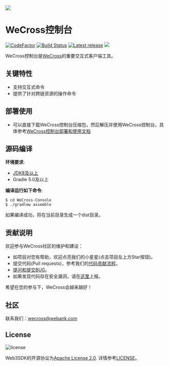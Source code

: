 ![](docs/images/menu_logo_wecross.svg)

# WeCross控制台
[![CodeFactor](https://www.codefactor.io/repository/github/webankfintech/WeCross-Console/badge)](https://www.codefactor.io/repository/github/webankfintech/WeCross--Console) [![Build Status](https://travis-ci.org/WeBankFinTech/WeCross-Console.svg?branch=dev)](https://travis-ci.org/WeBankFinTech/WeCross-Console) [![Latest release](https://img.shields.io/github/release/WeBankFinTech/WeCross-Console.svg)](https://github.com/WeBankFinTech/WeCross-Console/releases/latest)
![](https://img.shields.io/github/license/WeBankFinTech/WeCross) 

WeCross控制台是[WeCross](https://github.com/WeBankFinTech/WeCross)的重要交互式客户端工具。

## 关键特性

- 支持交互式命令
- 提供了针对跨链资源的操作命令

## 部署使用

* 可以直接下载WeCross控制台压缩包，然后解压并使用WeCross控制台。具体参考[WeCross控制台部署和使用文档](https://wecross.readthedocs.io/zh_CN/latest/docs/tutorial/setup.html#id5)

## 源码编译

**环境要求**:

  - [JDK8及以上](https://fisco-bcos-documentation.readthedocs.io/zh_CN/latest/docs/sdk/sdk.html#id1)
  - Gradle 5.0及以上

**编译运行如下命令**:

```shell
$ cd WeCross-Console
$ ./gradlew assemble
```
如果编译成功，将在当前目录生成一个dist目录。

## 贡献说明

欢迎参与WeCross社区的维护和建设：

- 如项目对您有帮助，欢迎点亮我们的小星星(点击项目左上方Star按钮)。
- 提交代码(Pull requests)，参考我们的[代码贡献流程](CONTRIBUTING_CN.md)。
- [提问和提交BUG](https://github.com/WeBankFinTech/WeCross-Console/issues/new)。
- 如果发现代码存在安全漏洞，请在[这里](https://security.webank.com)上报。

希望在您的参与下，WeCross会越来越好！

## 社区
联系我们：wecross@webank.com

## License

![license](http://img.shields.io/badge/license-Apache%20v2-blue.svg)

Web3SDK的开源协议为[Apache License 2.0](http://www.apache.org/licenses/). 详情参考[LICENSE](./LICENSE)。
